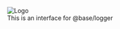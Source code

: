 <style type='text/css'>
img[alt="Logo"]{
    display:block;
    margin: 0 auto;
}
</style>
![Logo](https://d9iixa2xxa0x2.cloudfront.net/i/w_192/23ecdc98-60d2-5dfc-b45c-5fa5ace9c89d.png?urc=b8de8e61-60cd-43b9-880f-b547f9f9fe22)
This is an interface for @base/logger